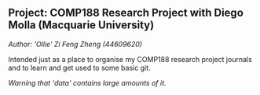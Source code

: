## Project: COMP188 Research Project with Diego Molla (Macquarie University)
_Author: 'Ollie' Zi Feng Zheng (44609620)_

Intended just as a place to organise my COMP188 research project journals and to learn and get used to some basic git.

_Warning that 'data' contains large amounts of it._
